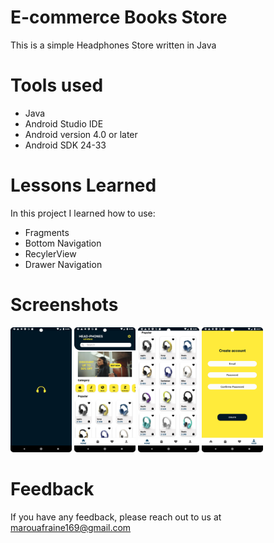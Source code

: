 # E-commerce Books Store

This is a simple Headphones Store written in Java


# Tools used
- Java
- Android Studio IDE
- Android version 4.0 or later
- Android SDK 24-33


# Lessons Learned

In this project I learned how to use:
- Fragments
- Bottom Navigation
- RecylerView
- Drawer Navigation


# Screenshots

<img src="https://raw.githubusercontent.com/Fraine-Maroua/E-commerce_Headphones_Store/master/s1.png" alt="Splash Screen" width="98" height="200" /> <img src="https://raw.githubusercontent.com/Fraine-Maroua/E-commerce_Headphones_Store/master/s2.png" alt="Splash Screen" width="98" height="200" /> <img src="https://raw.githubusercontent.com/Fraine-Maroua/E-commerce_Headphones_Store/master/s3.png" alt="Splash Screen" width="98" height="200" /> <img src="https://raw.githubusercontent.com/Fraine-Maroua/E-commerce_Headphones_Store/master/s4.png" alt="Splash Screen" width="98" height="200" />


# Feedback

If you have any feedback, please reach out to us at marouafraine169@gmail.com
